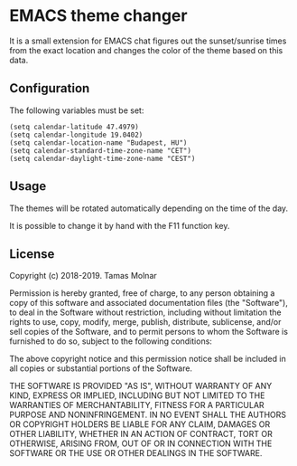 # EMACS theme changer

It is a small extension for EMACS chat figures out the sunset/sunrise times from
the exact location and changes the color of the theme based on this data.

## Configuration

The following variables must be set:

```
(setq calendar-latitude 47.4979)
(setq calendar-longitude 19.0402)
(setq calendar-location-name "Budapest, HU")
(setq calendar-standard-time-zone-name "CET")
(setq calendar-daylight-time-zone-name "CEST")
```

## Usage

The themes will be rotated automatically depending on the time of the day.

It is possible to change it by hand with the F11 function key.

## License

Copyright (c) 2018-2019. Tamas Molnar

Permission is hereby granted, free of charge, to any person obtaining a copy
of this software and associated documentation files (the "Software"), to deal
in the Software without restriction, including without limitation the rights
to use, copy, modify, merge, publish, distribute, sublicense, and/or sell
copies of the Software, and to permit persons to whom the Software is
furnished to do so, subject to the following conditions:

The above copyright notice and this permission notice shall be included in all
copies or substantial portions of the Software.

THE SOFTWARE IS PROVIDED "AS IS", WITHOUT WARRANTY OF ANY KIND, EXPRESS OR
IMPLIED, INCLUDING BUT NOT LIMITED TO THE WARRANTIES OF MERCHANTABILITY,
FITNESS FOR A PARTICULAR PURPOSE AND NONINFRINGEMENT. IN NO EVENT SHALL THE
AUTHORS OR COPYRIGHT HOLDERS BE LIABLE FOR ANY CLAIM, DAMAGES OR OTHER
LIABILITY, WHETHER IN AN ACTION OF CONTRACT, TORT OR OTHERWISE, ARISING FROM,
OUT OF OR IN CONNECTION WITH THE SOFTWARE OR THE USE OR OTHER DEALINGS IN THE
SOFTWARE.

